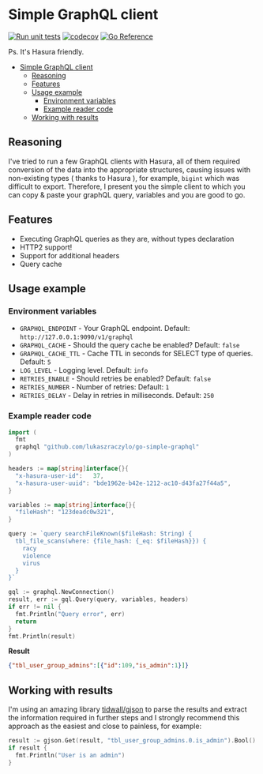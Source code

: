 # Simple GraphQL client

[![Run unit tests](https://github.com/lukaszraczylo/simple-gql-client/actions/workflows/test.yaml/badge.svg)](https://github.com/lukaszraczylo/simple-gql-client/actions/workflows/test.yaml) [![codecov](https://codecov.io/gh/lukaszraczylo/simple-gql-client/branch/master/graph/badge.svg?token=GS3IPOIWDH)](https://codecov.io/gh/lukaszraczylo/simple-gql-client) [![Go Reference](https://pkg.go.dev/badge/github.com/lukaszraczylo/simple-gql-client.svg)](https://pkg.go.dev/github.com/lukaszraczylo/simple-gql-client)

Ps. It's Hasura friendly.

- [Simple GraphQL client](#simple-graphql-client)
  - [Reasoning](#reasoning)
  - [Features](#features)
  - [Usage example](#usage-example)
    - [Environment variables](#environment-variables)
    - [Example reader code](#example-reader-code)
  - [Working with results](#working-with-results)

## Reasoning

I've tried to run a few GraphQL clients with Hasura, all of them required conversion of the data into
the appropriate structures, causing issues with non-existing types ( thanks to Hasura ), for example, `bigint` which was difficult to export.
Therefore, I present you the simple client to which you can copy & paste your graphQL query, variables and you are good to go.

## Features

* Executing GraphQL queries as they are, without types declaration
* HTTP2 support!
* Support for additional headers
* Query cache

## Usage example

### Environment variables

* `GRAPHQL_ENDPOINT` - Your GraphQL endpoint. Default: `http://127.0.0.1:9090/v1/graphql`
* `GRAPHQL_CACHE` -  Should the query cache be enabled? Default: `false`
* `GRAPHQL_CACHE_TTL` -  Cache TTL in seconds for SELECT type of queries. Default: `5`
* `LOG_LEVEL` - Logging level. Default: `info`
* `RETRIES_ENABLE` - Should retries be enabled? Default: `false`
* `RETRIES_NUMBER` - Number of retries: Default: `1`
* `RETRIES_DELAY` - Delay in retries in milliseconds. Default: `250`

### Example reader code


```go
import (
  fmt
  graphql "github.com/lukaszraczylo/go-simple-graphql"
)

headers := map[string]interface{}{
  "x-hasura-user-id":   37,
  "x-hasura-user-uuid": "bde1962e-b42e-1212-ac10-d43fa27f44a5",
}

variables := map[string]interface{}{
  "fileHash": "123deadc0w321",
}

query := `query searchFileKnown($fileHash: String) {
  tbl_file_scans(where: {file_hash: {_eq: $fileHash}}) {
  	racy
  	violence
  	virus
  }
}`

gql := graphql.NewConnection()
result, err := gql.Query(query, variables, headers)
if err != nil {
  fmt.Println("Query error", err)
  return
}
fmt.Println(result)
```

**Result**

```json
{"tbl_user_group_admins":[{"id":109,"is_admin":1}]}
```

## Working with results

I'm using an amazing library [tidwall/gjson](https://github.com/tidwall/gjson) to parse the results and extract the information required in further steps and I strongly recommend this approach as the easiest and close to painless, for example:

```go
result := gjson.Get(result, "tbl_user_group_admins.0.is_admin").Bool()
if result {
  fmt.Println("User is an admin")
}
```